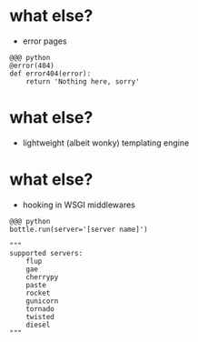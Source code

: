 <!SLIDE bullets transition=fade>

# what else?

* error pages

<!SLIDE smaller transition=fade>

	@@@ python
	@error(404)
	def error404(error):
	    return 'Nothing here, sorry'

<!SLIDE bullets transition=fade>

# what else?

* lightweight (albeit wonky) templating engine

<!SLIDE bullets transition=fade>

# what else?

* hooking in WSGI middlewares

<!SLIDE smaller transition=fade>

	@@@ python
	bottle.run(server='[server name]')

	""" 
	supported servers:
		flup
		gae
		cherrypy
		paste
		rocket
		gunicorn
		tornado
		twisted
		diesel
	"""